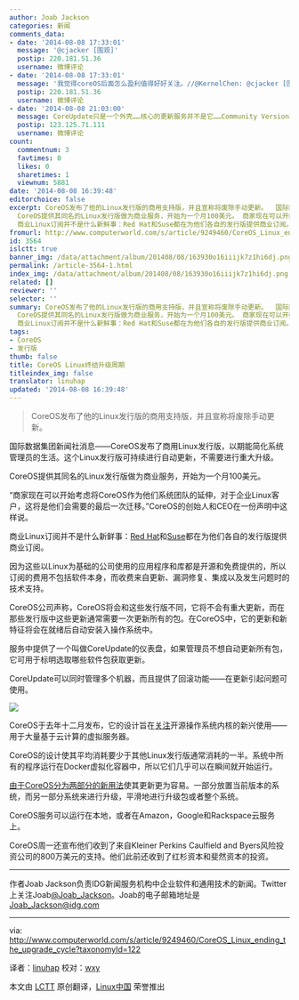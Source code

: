 ```yaml
---
author: Joab Jackson
categories: 新闻
comments_data:
- date: '2014-08-08 17:33:01'
  message: '@cjacker [围观]'
  postip: 220.181.51.36
  username: 微博评论
- date: '2014-08-08 17:33:01'
  message: '我觉得coreOS后面怎么盈利值得好好关注。//@KernelChen: @cjacker [围观]'
  postip: 220.181.51.36
  username: 微博评论
- date: '2014-08-08 21:03:00'
  message: CoreUpdate只是一个外壳……核心的更新服务并不是它……Community Version不含CoreUpdate却仍然可以更新
  postip: 123.125.71.111
  username: 微博评论
count:
  commentnum: 3
  favtimes: 0
  likes: 0
  sharetimes: 1
  viewnum: 5881
date: '2014-08-08 16:39:48'
editorchoice: false
excerpt: CoreOS发布了他的Linux发行版的商用支持版，并且宣称将废除手动更新。  国际数据集团新闻社消息CoreOS发布了商用Linux发行版，以期能简化系统管理员的生活。这个Linux发行版可持续进行自动更新，不需要进行重大升级。
  CoreOS提供其同名的Linux发行版做为商业服务，开始为一个月100美元。 商家现在可以开始考虑将CoreOS作为他们系统团队的延伸，对于企业Linux客户，这将是他们会需要的最后一次迁移。CoreOS的创始人和CEO在一份声明中这样说。
  商业Linux订阅并不是什么新鲜事：Red Hat和Suse都在为他们各自的发行版提供商业订阅。 因为这些
fromurl: http://www.computerworld.com/s/article/9249460/CoreOS_Linux_ending_the_upgrade_cycle
id: 3564
islctt: true
banner_img: /data/attachment/album/201408/08/163930o16iiijk7z1hi6dj.png
permalink: /article-3564-1.html
index_img: /data/attachment/album/201408/08/163930o16iiijk7z1hi6dj.png.thumb.jpg
related: []
reviewer: ''
selector: ''
summary: CoreOS发布了他的Linux发行版的商用支持版，并且宣称将废除手动更新。  国际数据集团新闻社消息CoreOS发布了商用Linux发行版，以期能简化系统管理员的生活。这个Linux发行版可持续进行自动更新，不需要进行重大升级。
  CoreOS提供其同名的Linux发行版做为商业服务，开始为一个月100美元。 商家现在可以开始考虑将CoreOS作为他们系统团队的延伸，对于企业Linux客户，这将是他们会需要的最后一次迁移。CoreOS的创始人和CEO在一份声明中这样说。
  商业Linux订阅并不是什么新鲜事：Red Hat和Suse都在为他们各自的发行版提供商业订阅。 因为这些
tags:
- CoreOS
- 发行版
thumb: false
title: CoreOS Linux终结升级周期
titleindex_img: false
translator: linuhap
updated: '2014-08-08 16:39:48'
---
```



> 
> CoreOS发布了他的Linux发行版的商用支持版，并且宣称将废除手动更新。
> 
> 
> 


国际数据集团新闻社消息——CoreOS发布了商用Linux发行版，以期能简化系统管理员的生活。这个Linux发行版可持续进行自动更新，不需要进行重大升级。


CoreOS提供其同名的Linux发行版做为商业服务，开始为一个月100美元。


“商家现在可以开始考虑将CoreOS作为他们系统团队的延伸，对于企业Linux客户，这将是他们会需要的最后一次迁移。”CoreOS的创始人和CEO在一份声明中这样说。


商业Linux订阅并不是什么新鲜事：[Red Hat](http://www.redhat.com/about/subscription/)和[Suse](https://www.suse.com/support/programs/subscriptions/)都在为他们各自的发行版提供商业订阅。


因为这些以Linux为基础的公司使用的应用程序和库都是开源和免费提供的，所以订阅的费用不包括软件本身，而收费来自更新、漏洞修复、集成以及发生问题时的技术支持。


CoreOS公司声称，CoreOS将会和这些发行版不同，它将不会有重大更新，而在那些发行版中这些更新通常需要一次更新所有的包。在CoreOS中，它的更新和新特征将会在就绪后自动安装入操作系统中。


服务中提供了一个叫做CoreUpdate的仪表盘，如果管理员不想自动更新所有包，它可用于标明选取哪些软件包获取更新。


CoreUpdate可以同时管理多个机器，而且提供了回滚功能——在更新引起问题可使用。


![](/data/attachment/album/201408/08/163930o16iiijk7z1hi6dj.png)


CoreOS于去年十二月发布，它的设计旨在[关注](http://www.networkworld.com/article/2177120/cloud-computing/coreos-linux-distro-lands-on-the-google-cloud-platform.html)开源操作系统内核的新兴使用——用于大量基于云计算的虚拟服务器。


CoreOS的设计使其平均消耗要少于其他Linux发行版通常消耗的一半。系统中所有的程序运行在Docker虚拟化容器中，所以它们几乎可以在瞬间就开始运行。


[由于CoreOS分为两部分的新用法](https://coreos.com/using-coreos/updates/)使其更新更为容易。一部分放置当前版本的系统，而另一部分系统来进行升级，平滑地进行升级包或者整个系统。


CoreOS服务可以运行在本地，或者在Amazon，Google和Rackspace云服务上。


CoreOS周一还宣布他们收到了来自Kleiner Perkins Caulfield and Byers风险投资公司的800万美元的支持。他们此前还收到了红杉资本和斐然资本的投资。




---


作者Joab Jackson负责IDG新闻服务机构中企业软件和通用技术的新闻。Twitter上关注Joab[@Joab\_Jackson](http://twitter.com/Joab_Jackson)。Joab的电子邮箱地址是<Joab_Jackson@idg.com>




---


via: <http://www.computerworld.com/s/article/9249460/CoreOS_Linux_ending_the_upgrade_cycle?taxonomyId=122>


译者：[linuhap](https://github.com/linuhap) 校对：[wxy](https://github.com/wxy)


本文由 [LCTT](https://github.com/LCTT/TranslateProject) 原创翻译，[Linux中国](http://linux.cn/) 荣誉推出